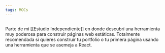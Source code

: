 ```yaml
---
tags: MOCs
---
```

```folder-index-content
```
Parte de mi [[Estudio Independiente]] en donde descubrí una herramienta muy poderosa para construir páginas web estáticas. Totalmente recomendada si quieres construir tu portfolio o tu primera página usando una herramienta que se asemeja a React.

